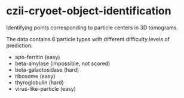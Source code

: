 # czii-cryoet-object-identification
Identifying points corresponding to particle centers in 3D tomograms.

The data contains 6 particle types with different difficulty levels of prediction.
- apo-ferritin (easy)
- beta-amylase (impossible, not scored)
- beta-galactosidase (hard)
- ribosome (easy)
- thyroglobulin (hard)
- virus-like-particle (easy)
